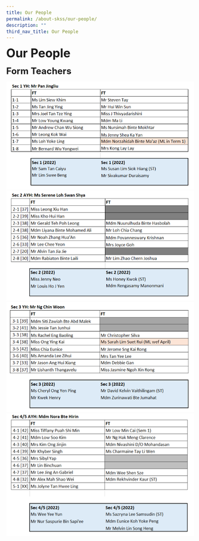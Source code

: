 ```yaml
---
title: Our People
permalink: /about-skss/our-people/
description: ""
third_nav_title: Our People
---
```



**<font size=6>Our People</font>**

**<font size=5>Form Teachers</font>**

![](/images/ABOUT%20SKSS/22%20FT%20S1.png)
![](/images/ABOUT%20SKSS/22%20FT%20S2.png)
![](/images/ABOUT%20SKSS/22%20FT%20S3.png)
![](/images/ABOUT%20SKSS/22%20FT%20S4.png)